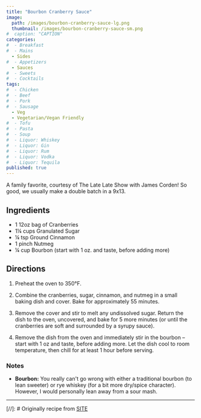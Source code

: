 ```yaml
---
title: "Bourbon Cranberry Sauce"
image: 
  path: /images/bourbon-cranberry-sauce-lg.png
  thumbnail: /images/bourbon-cranberry-sauce-sm.png
#  caption: "CAPTION"
categories:
#  - Breakfast
#  - Mains
  - Sides
#  - Appetizers
  - Sauces
#  - Sweets
#  - Cocktails
tags:
#  - Chicken
#  - Beef
#  - Pork
#  - Sausage
  - Veg
  - Vegetarian/Vegan Friendly
#  - Tofu
#  - Pasta
#  - Soup
#  - Liquor: Whiskey
#  - Liquor: Gin
#  - Liquor: Rum
#  - Liquor: Vodka
#  - Liquor: Tequila
published: true
---
```


A family favorite, courtesy of The Late Late Show with James Corden! So good, we usually make a double batch in a 9x13.

## Ingredients

* 1 12oz bag of Cranberries
* 1¼ cups Granulated Sugar
* ¼ tsp Ground Cinnamon
* 1 pinch Nutmeg
* ¼ cup Bourbon (start with 1 oz. and taste, before adding more)

## Directions


1. Preheat the oven to 350°F.

1. Combine the cranberries, sugar, cinnamon, and nutmeg in a small baking dish and cover. Bake for approximately 55 minutes.

1. Remove the cover and stir to melt any undissolved sugar. Return the dish to the oven, uncovered, and bake for 5 more minutes (or until the cranberries are soft and surrounded by a syrupy sauce).

1. Remove the dish from the oven and immediately stir in the bourbon – start with 1 oz and taste, before adding more. Let the dish cool to room temperature, then chill for at least 1 hour before serving.


### Notes

* **Bourbon:** You really can't go wrong with either a traditional bourbon (to lean sweeter) or rye whiskey (for a bit more dry/spice character). However, I would personally lean away from a sour mash.

---
[//]: # Originally recipe from [SITE](URL)

